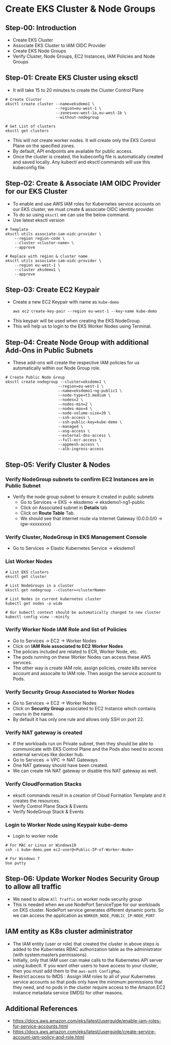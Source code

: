 # Create EKS Cluster & Node Groups

## Step-00: Introduction

- Create EKS Cluster
- Associate EKS Cluster to IAM OIDC Provider
- Create EKS Node Groups
- Verify Cluster, Node Groups, EC2 Instances, IAM Policies and Node Groups

## Step-01: Create EKS Cluster using eksctl

- It will take 15 to 20 minutes to create the Cluster Control Plane

```
# Create Cluster
eksctl create cluster --name=eksdemo1 \
                      --region=eu-west-1 \
                      --zones=eu-west-1a,eu-west-1b \
                      --without-nodegroup

# Get List of clusters
eksctl get clusters
```

- This will not create worker nodes. It will create only the EKS Control Plane on the specified zones.
- By default, API endpoints are available for public access.
- Once the cluster is created, the kubeconfig file is automatically created and saved locally. Any kubectl and eksctl commands will use this kubeconfig file.

## Step-02: Create & Associate IAM OIDC Provider for our EKS Cluster

- To enable and use AWS IAM roles for Kubernetes service accounts on our EKS cluster, we must create & associate OIDC identity provider.
- To do so using `eksctl` we can use the below command.
- Use latest eksctl version

```
# Template
eksctl utils associate-iam-oidc-provider \
    --region region-code \
    --cluster <cluster-name> \
    --approve

# Replace with region & cluster name
eksctl utils associate-iam-oidc-provider \
    --region eu-west-1 \
    --cluster eksdemo1 \
    --approve
```

## Step-03: Create EC2 Keypair

- Create a new EC2 Keypair with name as `kube-demo`
  ```
  aws ec2 create-key-pair --region eu-west-1 --key-name kube-demo
  ```
- This keypair will be used when creating the EKS NodeGroup.
- This will help us to login to the EKS Worker Nodes using Terminal.

## Step-04: Create Node Group with additional Add-Ons in Public Subnets

- These add-ons will create the respective IAM policies for us automatically within our Node Group role.

```
# Create Public Node Group
eksctl create nodegroup --cluster=eksdemo1 \
                       --region=eu-west-1 \
                       --name=eksdemo1-ng-public1 \
                       --node-type=t3.medium \
                       --nodes=2 \
                       --nodes-min=2 \
                       --nodes-max=4 \
                       --node-volume-size=20 \
                       --ssh-access \
                       --ssh-public-key=kube-demo \
                       --managed \
                       --asg-access \
                       --external-dns-access \
                       --full-ecr-access \
                       --appmesh-access \
                       --alb-ingress-access
```

## Step-05: Verify Cluster & Nodes

### Verify NodeGroup subnets to confirm EC2 Instances are in Public Subnet

- Verify the node group subnet to ensure it created in public subnets
  - Go to Services -> EKS -> eksdemo -> eksdemo1-ng1-public
  - Click on Associated subnet in **Details** tab
  - Click on **Route Table** Tab.
  - We should see that internet route via Internet Gateway (0.0.0.0/0 -> igw-xxxxxxxx)

### Verify Cluster, NodeGroup in EKS Management Console

- Go to Services -> Elastic Kubernetes Service -> eksdemo1

### List Worker Nodes

```
# List EKS clusters
eksctl get cluster

# List NodeGroups in a cluster
eksctl get nodegroup --cluster=<clusterName>

# List Nodes in current kubernetes cluster
kubectl get nodes -o wide

# Our kubectl context should be automatically changed to new cluster
kubectl config view --minify
```

### Verify Worker Node IAM Role and list of Policies

- Go to Services -> EC2 -> Worker Nodes
- Click on **IAM Role associated to EC2 Worker Nodes**
- The policies included are related to ECR, Worker Node, etc.
- The pods running on these Worker Nodes can access these AWS services.
- The other way is create IAM role, assign policies, create k8s service account and assocaite to IAM role. Then assign the service account to Pods.

### Verify Security Group Associated to Worker Nodes

- Go to Services -> EC2 -> Worker Nodes
- Click on **Security Group** associated to EC2 Instance which contains `remote` in the name.
- By default it has only one rule and allows only SSH on port 22.

### Verify NAT gateway is created

- If the workloads run on Private subnet, then they should be able to communicate with EKS Control Plane and the Pods also need to access external services like docker hub.
- Go to Services -> VPC -> NAT Gateways
- One NAT gateway should have been created.
- We can create HA NAT gateway or disable this NAT gateway as well.

### Verify CloudFormation Stacks

- eksctl commands result in a creation of Cloud Formation Template and it creates the resources.
- Verify Control Plane Stack & Events
- Verify NodeGroup Stack & Events

### Login to Worker Node using Keypair kube-demo

- Login to worker node

```
# For MAC or Linux or Windows10
ssh -i kube-demo.pem ec2-user@<Public-IP-of-Worker-Node>

# For Windows 7
Use putty
```

## Step-06: Update Worker Nodes Security Group to allow all traffic

- We need to allow `All Traffic` on worker node security group
- This is needed when we use NodePort ServiceType for our workloads on EKS cluster. NodePort service generates different dynamic ports. So we can access the application as `WORKER_NODE_PUBLIC_IP:NODE_PORT`

## IAM entity as K8s cluster administrator

- The IAM entity (user or role) that created the cluster in above steps is added to the Kubernetes RBAC authorization table as the administrator (with system:masters permissions).
- Initially, only that IAM user can make calls to the Kubernetes API server using kubectl. If you want other users to have access to your cluster, then you must add them to the `aws-auth ConfigMap`.
- Restrict access to IMDS : Assign IAM roles to all of your Kubernetes service accounts so that pods only have the minimum permissions that they need, and no pods in the cluster require access to the Amazon EC2 instance metadata service (IMDS) for other reasons.

## Additional References

- https://docs.aws.amazon.com/eks/latest/userguide/enable-iam-roles-for-service-accounts.html
- https://docs.aws.amazon.com/eks/latest/userguide/create-service-account-iam-policy-and-role.html
